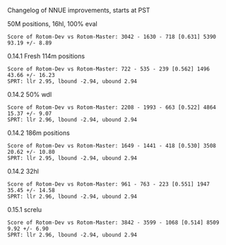 Changelog of NNUE improvements, starts at PST

50M positions, 16hl, 100% eval
```
Score of Rotom-Dev vs Rotom-Master: 3042 - 1630 - 718 [0.631] 5390
93.19 +/- 8.89
```


0.14.1 Fresh 114m positions
```
Score of Rotom-Dev vs Rotom-Master: 722 - 535 - 239 [0.562] 1496
43.66 +/- 16.23
SPRT: llr 2.95, lbound -2.94, ubound 2.94
```


0.14.2 50% wdl
```
Score of Rotom-Dev vs Rotom-Master: 2208 - 1993 - 663 [0.522] 4864
15.37 +/- 9.07
SPRT: llr 2.96, lbound -2.94, ubound 2.94
```


0.14.2 186m positions
```
Score of Rotom-Dev vs Rotom-Master: 1649 - 1441 - 418 [0.530] 3508
20.62 +/- 10.80
SPRT: llr 2.95, lbound -2.94, ubound 2.94
```


0.14.2 32hl
```
Score of Rotom-Dev vs Rotom-Master: 961 - 763 - 223 [0.551] 1947
35.45 +/- 14.58
SPRT: llr 2.96, lbound -2.94, ubound 2.94
```

0.15.1 screlu
```
Score of Rotom-Dev vs Rotom-Master: 3842 - 3599 - 1068 [0.514] 8509
9.92 +/- 6.90
SPRT: llr 2.96, lbound -2.94, ubound 2.94
```